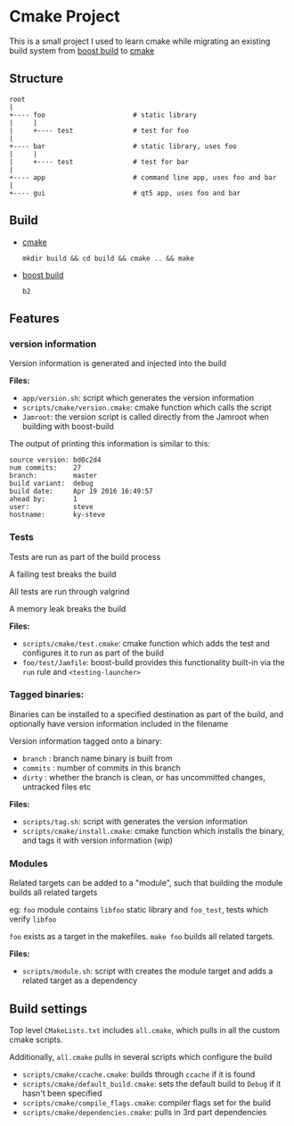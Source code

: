 # Cmake Project

This is a small project I used to learn cmake while migrating an existing build system
from [boost build](http://www.boost.org/build/) to [cmake](https://cmake.org/)

## Structure

	root
	|
	+---- foo                      # static library 
	|     |
	|     +---- test               # test for foo
	|
	+---- bar                      # static library, uses foo 
	|     |
	|     +---- test               # test for bar
	|
	+---- app                      # command line app, uses foo and bar
	|
	+---- gui                      # qt5 app, uses foo and bar

## Build

- [cmake](https://cmake.org/)

    `mkdir build && cd build && cmake .. && make`

- [boost build](http://www.boost.org/build/)

    `b2`

## Features

### version information

Version information is generated and injected into the build

**Files:**

- `app/version.sh`: script which generates the version information
- `scripts/cmake/version.cmake`: cmake function which calls the script
- `Jamroot`: the version script is called directly from the Jamroot when building with boost-build

The output of printing this information is similar to this:

	source version: bd0c2d4
	num commits:    27
	branch:         master
	build variant:  debug
	build date:     Apr 19 2016 16:49:57
	ahead by:       1
	user:           steve
	hostname:       ky-steve

### Tests

Tests are run as part of the build process

A failing test breaks the build

All tests are run through valgrind

A memory leak breaks the build

**Files:**

- `scripts/cmake/test.cmake`: cmake function which adds the test and configures it to run as part of the build
- `foo/test/Jamfile`: boost-build provides this functionality built-in via the `run` rule and `<testing-launcher>`

### Tagged binaries:

Binaries can be installed to a specified destination as part of the build, and optionally have version information 
included in the filename

Version information tagged onto a binary:

- `branch`  : branch name binary is built from
- `commits` : number of commits in this branch
- `dirty`   : whether the branch is clean, or has uncommitted changes, untracked files etc

**Files:**

- `scripts/tag.sh`: script with generates the version information
- `scripts/cmake/install.cmake`: cmake function which installs the binary, and tags it with version information (wip)

### Modules

Related targets can be added to a "module", such that building the module builds all related targets

eg: `foo` module contains `libfoo` static library and `foo_test`, tests which verify `libfoo`

`foo` exists as a target in the makefiles. `make foo` builds all related targets.

**Files:**

- `scripts/module.sh`: script with creates the module target and adds a related target as a dependency

## Build settings

Top level `CMakeLists.txt` includes `all.cmake`, which pulls in all the custom cmake scripts.

Additionally, `all.cmake` pulls in several scripts which configure the build

- `scripts/cmake/ccache.cmake`: builds through `ccache` if it is found
- `scripts/cmake/default_build.cmake`: sets the default build to `Debug` if it hasn't been specified
- `scripts/cmake/compile_flags.cmake`: compiler flags set for the build
- `scripts/cmake/dependencies.cmake`: pulls in 3rd part dependencies
